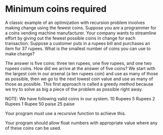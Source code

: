 # Minimum coins required

A classic example of an optimization with recursion problem involves making change using the fewest coins. Suppose you are a programmer for a coins vending machine manufacturer. Your company wants to streamline effort by giving out the fewest possible coins in change for each transaction. Suppose a customer puts in a rupees bill and purchases an item for 37 rupees. What is the smallest number of coins you can use to make change?

The answer is five coins: three ten rupees, one five rupees, and one two rupees coins. How did we arrive at the answer of five coins? We start with the largest coin in our arsenal (a ten rupees coin) and use as many of those as possible, then we go to the next lowest coin value and use as many of those as possible. This first approach is called a greedy method because we try to solve as big a piece of the problem as possible right away.

NOTE: We have following valid coins in our system.
10 Rupees
5 Rupees
2 Rupees
1 Rupee
50 paise
25 paise

Your program must use a recursive function to achieve this.

Your program should allow float numbers with appropriate value where any of these coins can be used.
